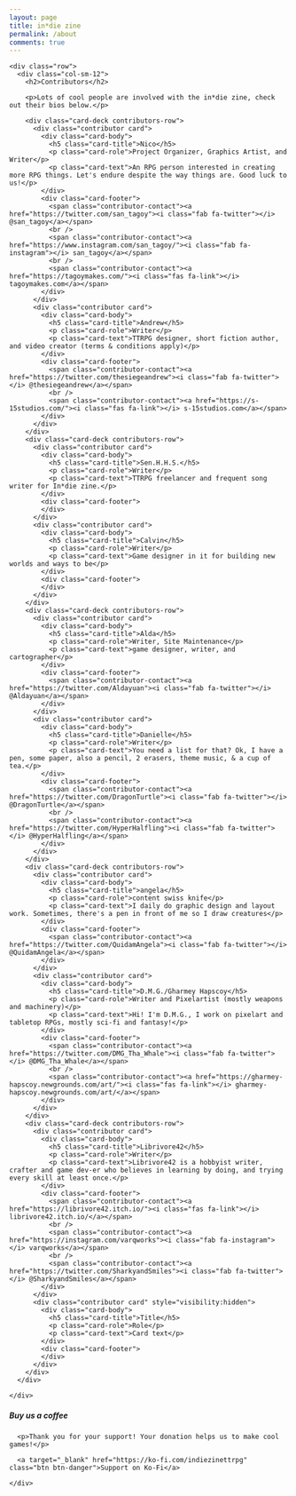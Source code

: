 ```yaml
---
layout: page
title: in*die zine
permalink: /about
comments: true
---
```


<div class="row justify-content-between">
  <div class="col-md-8">
    <!--
    <div class="row">
      <div class="col-sm-12">
        <p>This is just a sample, we can replace this with whatever content we want</p>
      </div>
    </div>
    -->

    <div class="row">
      <div class="col-sm-12">
        <h2>Contributors</h2>

        <p>Lots of cool people are involved with the in*die zine, check out their bios below.</p>

        <div class="card-deck contributors-row">
          <div class="contributor card">
            <div class="card-body">
              <h5 class="card-title">Nico</h5>
              <p class="card-role">Project Organizer, Graphics Artist, and Writer</p>
              <p class="card-text">An RPG person interested in creating more RPG things. Let's endure despite the way things are. Good luck to us!</p>
            </div>
            <div class="card-footer">
              <span class="contributor-contact"><a href="https://twitter.com/san_tagoy"><i class="fab fa-twitter"></i> @san_tagoy</a></span>
              <br />
              <span class="contributor-contact"><a href="https://www.instagram.com/san_tagoy/"><i class="fab fa-instagram"></i> san_tagoy</a></span>
              <br />
              <span class="contributor-contact"><a href="https://tagoymakes.com/"><i class="fas fa-link"></i> tagoymakes.com</a></span>
            </div>
          </div>
          <div class="contributor card">
            <div class="card-body">
              <h5 class="card-title">Andrew</h5>
              <p class="card-role">Writer</p>
              <p class="card-text">TTRPG designer, short fiction author, and video creator (terms & conditions apply)</p>
            </div>
            <div class="card-footer">
              <span class="contributor-contact"><a href="https://twitter.com/thesiegeandrew"><i class="fab fa-twitter"></i> @thesiegeandrew</a></span>
              <br />
              <span class="contributor-contact"><a href="https://s-15studios.com/"><i class="fas fa-link"></i> s-15studios.com</a></span>
            </div>
          </div>
        </div>
        <div class="card-deck contributors-row">
          <div class="contributor card">
            <div class="card-body">
              <h5 class="card-title">Sen.H.H.S.</h5>
              <p class="card-role">Writer</p>
              <p class="card-text">TTRPG freelancer and frequent song writer for In*die zine.</p>
            </div>
            <div class="card-footer">
            </div>
          </div>
          <div class="contributor card">
            <div class="card-body">
              <h5 class="card-title">Calvin</h5>
              <p class="card-role">Writer</p>
              <p class="card-text">Game designer in it for building new worlds and ways to be</p>
            </div>
            <div class="card-footer">
            </div>
          </div>
        </div>
        <div class="card-deck contributors-row">
          <div class="contributor card">
            <div class="card-body">
              <h5 class="card-title">Alda</h5>
              <p class="card-role">Writer, Site Maintenance</p>
              <p class="card-text">game designer, writer, and cartographer</p>
            </div>
            <div class="card-footer">
              <span class="contributor-contact"><a href="https://twitter.com/Aldayuan"><i class="fab fa-twitter"></i> @Aldayuan</a></span>
            </div>
          </div>
          <div class="contributor card">
            <div class="card-body">
              <h5 class="card-title">Danielle</h5>
              <p class="card-role">Writer</p>
              <p class="card-text">You need a list for that? Ok, I have a pen, some paper, also a pencil, 2 erasers, theme music, & a cup of tea.</p>
            </div>
            <div class="card-footer">
              <span class="contributor-contact"><a href="https://twitter.com/DragonTurtle"><i class="fab fa-twitter"></i> @DragonTurtle</a></span>
              <br />
              <span class="contributor-contact"><a href="https://twitter.com/HyperHalfling"><i class="fab fa-twitter"></i> @HyperHalfling</a></span>
            </div>
          </div>
        </div>
        <div class="card-deck contributors-row">
          <div class="contributor card">
            <div class="card-body">
              <h5 class="card-title">angela</h5>
              <p class="card-role">content swiss knife</p>
              <p class="card-text">I daily do graphic design and layout work. Sometimes, there's a pen in front of me so I draw creatures</p>
            </div>
            <div class="card-footer">
              <span class="contributor-contact"><a href="https://twitter.com/QuidamAngela"><i class="fab fa-twitter"></i> @QuidamAngela</a></span>
            </div>
          </div>
          <div class="contributor card">
            <div class="card-body">
              <h5 class="card-title">D.M.G./Gharmey Hapscoy</h5>
              <p class="card-role">Writer and Pixelartist (mostly weapons and machinery)</p>
              <p class="card-text">Hi! I'm D.M.G., I work on pixelart and tabletop RPGs, mostly sci-fi and fantasy!</p>
            </div>
            <div class="card-footer">
              <span class="contributor-contact"><a href="https://twitter.com/DMG_Tha_Whale"><i class="fab fa-twitter"></i> @DMG_Tha_Whale</a></span>
              <br />
              <span class="contributor-contact"><a href="https://gharmey-hapscoy.newgrounds.com/art/"><i class="fas fa-link"></i> gharmey-hapscoy.newgrounds.com/art/</a></span>
            </div>
          </div>
        </div>
        <div class="card-deck contributors-row">
          <div class="contributor card">
            <div class="card-body">
              <h5 class="card-title">Librivore42</h5>
              <p class="card-role">Writer</p>
              <p class="card-text">Librivore42 is a hobbyist writer, crafter and game dev-er who believes in learning by doing, and trying every skill at least once.</p>
            </div>
            <div class="card-footer">
              <span class="contributor-contact"><a href="https://librivore42.itch.io/"><i class="fas fa-link"></i> librivore42.itch.io/</a></span>
              <br />
              <span class="contributor-contact"><a href="https://instagram.com/varqworks"><i class="fab fa-instagram"></i> varqworks</a></span>
              <br />
              <span class="contributor-contact"><a href="https://twitter.com/SharkyandSmiles"><i class="fab fa-twitter"></i> @SharkyandSmiles</a></span>
            </div>
          </div>
          <div class="contributor card" style="visibility:hidden">
            <div class="card-body">
              <h5 class="card-title">Title</h5>
              <p class="card-role">Role</p>
              <p class="card-text">Card text</p>
            </div>
            <div class="card-footer">
            </div>
          </div>
        </div>
      </div>

    </div>
  </div>

  <div class="col-md-4">
    <div class="sticky-top sticky-top-80">
      <h5>Buy us a coffee</h5>

      <p>Thank you for your support! Your donation helps us to make cool games!</p>

      <a target="_blank" href="https://ko-fi.com/indiezinettrpg" class="btn btn-danger">Support on Ko-Fi</a>

    </div>
  </div>
</div>
